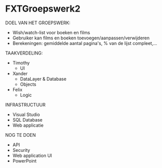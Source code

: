 # FXTGroepswerk2

DOEL VAN HET GROEPSWERK:
 - Wish/watch-list voor boeken en films
 - Gebruiker kan films en boeken toevoegen/aanpassen/verwijderen
 - Berekeningen: gemiddelde aantal pagina's, % van de lijst compleet,...

TAAKVERDELING:
 - Timothy
   - UI
 - Xander
   - DataLayer & Database
   - Objects
 - Felix
   - Logic
  
INFRASTRUCTUUR
 - Visual Studio
 - SQL Database
 - Web applicatie

NOG TE DOEN
 - API
 - Security
 - Web application UI
 - PowerPoint
